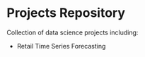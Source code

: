 # Projects Repository
Collection of data science projects including:
- Retail Time Series Forecasting
